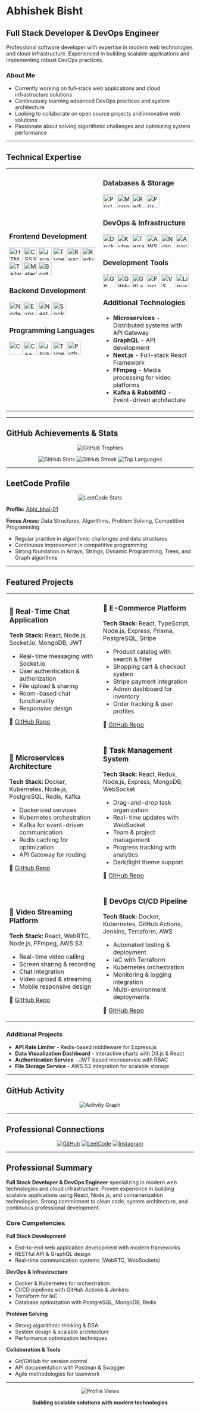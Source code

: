 # Abhishek Bisht

## Full Stack Developer & DevOps Engineer

Professional software developer with expertise in modern web technologies and cloud infrastructure. Experienced in building scalable applications and implementing robust DevOps practices.

### About Me

* Currently working on full-stack web applications and cloud infrastructure solutions
* Continuously learning advanced DevOps practices and system architecture
* Looking to collaborate on open source projects and innovative web solutions
* Passionate about solving algorithmic challenges and optimizing system performance

---

## Technical Expertise

<table>
<tr>
<td width="50%">

### Frontend Development

<div align="left">
  <img src="https://cdn.jsdelivr.net/gh/devicons/devicon/icons/html5/html5-original.svg" height="35" alt="HTML5" />
  <img src="https://cdn.jsdelivr.net/gh/devicons/devicon/icons/css3/css3-original.svg" height="35" alt="CSS3" />
  <img src="https://cdn.jsdelivr.net/gh/devicons/devicon/icons/javascript/javascript-original.svg" height="35" alt="JavaScript" />
  <img src="https://cdn.jsdelivr.net/gh/devicons/devicon/icons/typescript/typescript-original.svg" height="35" alt="TypeScript" />
  <img src="https://cdn.jsdelivr.net/gh/devicons/devicon/icons/react/react-original.svg" height="35" alt="React" />
  <img src="https://cdn.jsdelivr.net/gh/devicons/devicon/icons/redux/redux-original.svg" height="35" alt="Redux" />
  <img src="https://cdn.jsdelivr.net/gh/devicons/devicon/icons/tailwindcss/tailwindcss-original.svg" height="35" alt="Tailwind CSS" />
  <img src="https://cdn.jsdelivr.net/gh/devicons/devicon/icons/materialui/materialui-original.svg" height="35" alt="Material UI" />
  <img src="https://cdn.jsdelivr.net/gh/devicons/devicon/icons/bootstrap/bootstrap-original.svg" height="35" alt="Bootstrap" />
</div>

### Backend Development

<div align="left">
  <img src="https://cdn.jsdelivr.net/gh/devicons/devicon/icons/nodejs/nodejs-original.svg" height="35" alt="Node.js" />
  <img src="https://cdn.jsdelivr.net/gh/devicons/devicon/icons/express/express-original.svg" height="35" alt="Express.js" />
  <img src="https://cdn.jsdelivr.net/gh/devicons/devicon/icons/nestjs/nestjs-plain.svg" height="35" alt="NestJS" />
  <img src="https://cdn.jsdelivr.net/gh/devicons/devicon/icons/socketio/socketio-original.svg" height="35" alt="Socket.io" />
</div>

### Programming Languages

<div align="left">
  <img src="https://cdn.jsdelivr.net/gh/devicons/devicon/icons/c/c-original.svg" height="35" alt="C" />
  <img src="https://cdn.jsdelivr.net/gh/devicons/devicon/icons/cplusplus/cplusplus-original.svg" height="35" alt="C++" />
  <img src="https://cdn.jsdelivr.net/gh/devicons/devicon/icons/javascript/javascript-original.svg" height="35" alt="JavaScript" />
  <img src="https://cdn.jsdelivr.net/gh/devicons/devicon/icons/typescript/typescript-original.svg" height="35" alt="TypeScript" />
  <img src="https://cdn.jsdelivr.net/gh/devicons/devicon/icons/python/python-original.svg" height="35" alt="Python" />
</div>

</td>
<td width="50%">

### Databases & Storage

<div align="left">
  <img src="https://cdn.jsdelivr.net/gh/devicons/devicon/icons/postgresql/postgresql-original.svg" height="35" alt="PostgreSQL" />
  <img src="https://cdn.jsdelivr.net/gh/devicons/devicon/icons/mongodb/mongodb-original.svg" height="35" alt="MongoDB" />
  <img src="https://cdn.jsdelivr.net/gh/devicons/devicon/icons/redis/redis-original.svg" height="35" alt="Redis" />
  <img src="https://cdn.jsdelivr.net/gh/devicons/devicon/icons/prisma/prisma-original.svg" height="35" alt="Prisma" />
</div>

### DevOps & Infrastructure

<div align="left">
  <img src="https://cdn.jsdelivr.net/gh/devicons/devicon/icons/docker/docker-original.svg" height="35" alt="Docker" />
  <img src="https://cdn.jsdelivr.net/gh/devicons/devicon/icons/kubernetes/kubernetes-plain.svg" height="35" alt="Kubernetes" />
  <img src="https://cdn.jsdelivr.net/gh/devicons/devicon/icons/terraform/terraform-original.svg" height="35" alt="Terraform" />
  <img src="https://cdn.jsdelivr.net/gh/devicons/devicon/icons/amazonwebservices/amazonwebservices-original.svg" height="35" alt="AWS" />
  <img src="https://cdn.jsdelivr.net/gh/devicons/devicon/icons/nginx/nginx-original.svg" height="35" alt="Nginx" />
  <img src="https://cdn.jsdelivr.net/gh/devicons/devicon/icons/apache/apache-original.svg" height="35" alt="Apache" />
</div>

### Development Tools

<div align="left">
  <img src="https://cdn.jsdelivr.net/gh/devicons/devicon/icons/git/git-original.svg" height="35" alt="Git" />
  <img src="https://cdn.jsdelivr.net/gh/devicons/devicon/icons/github/github-original.svg" height="35" alt="GitHub" />
  <img src="https://cdn.jsdelivr.net/gh/devicons/devicon/icons/gitlab/gitlab-original.svg" height="35" alt="GitLab" />
  <img src="https://www.vectorlogo.zone/logos/getpostman/getpostman-icon.svg" height="35" alt="Postman" />
  <img src="https://cdn.jsdelivr.net/gh/devicons/devicon/icons/vscode/vscode-original.svg" height="35" alt="VS Code" />
  <img src="https://cdn.jsdelivr.net/gh/devicons/devicon/icons/linux/linux-original.svg" height="35" alt="Linux" />
</div>

### Additional Technologies

* **Microservices** - Distributed systems with API Gateway
* **GraphQL** - API development
* **Next.js** - Full-stack React Framework
* **FFmpeg** - Media processing for video platforms
* **Kafka & RabbitMQ** - Event-driven architecture

</td>
</tr>
</table>

---

## GitHub Achievements & Stats

<div align="center">

![GitHub Trophies](https://github-profile-trophy.vercel.app/?username=abhi12-hue\&theme=darkhub\&no-frame=true\&margin-w=5\&margin-h=5)

<img src="https://github-readme-stats.vercel.app/api?username=abhi12-hue&show_icons=true&theme=dark&hide_border=true&bg_color=0d1117" alt="GitHub Stats" />

<img src="https://github-readme-streak-stats.herokuapp.com/?user=abhi12-hue&theme=dark&hide_border=true&background=0d1117" alt="GitHub Streak" />

<img src="https://github-readme-stats.vercel.app/api/top-langs/?username=abhi12-hue&layout=compact&theme=dark&hide_border=true&bg_color=0d1117" alt="Top Languages" />

</div>

---

## LeetCode Profile

<div align="center">
  <img src="https://leetcard.jacoblin.cool/Abhi_bhai-01?theme=dark&font=source_code_pro&ext=contest" alt="LeetCode Stats" />
</div>

**Profile:** [Abhi\_bhai-01](https://leetcode.com/u/Abhi_bhai-01/)

**Focus Areas:** Data Structures, Algorithms, Problem Solving, Competitive Programming

* Regular practice in algorithmic challenges and data structures
* Continuous improvement in competitive programming
* Strong foundation in Arrays, Strings, Dynamic Programming, Trees, and Graph algorithms

---

## Featured Projects

<table>
<tr>
<td width="50%">

### 🔹 Real-Time Chat Application

**Tech Stack:** React, Node.js, Socket.io, MongoDB, JWT

* Real-time messaging with Socket.io
* User authentication & authorization
* File upload & sharing
* Room-based chat functionality
* Responsive design

🔗 [GitHub Repo](https://github.com/abhi12-hue/Chat-App)

</td>
<td width="50%">

### 🔹 E-Commerce Platform

**Tech Stack:** React, TypeScript, Node.js, Express, Prisma, PostgreSQL, Stripe

* Product catalog with search & filter
* Shopping cart & checkout system
* Stripe payment integration
* Admin dashboard for inventory
* Order tracking & user profiles

🔗 [GitHub Repo](https://github.com/abhi12-hue/E-commerce)

</td>
</tr>
<tr>
<td width="50%">

### 🔹 Microservices Architecture

**Tech Stack:** Docker, Kubernetes, Node.js, PostgreSQL, Redis, Kafka

* Dockerized services
* Kubernetes orchestration
* Kafka for event-driven communication
* Redis caching for optimization
* API Gateway for routing

🔗 [GitHub Repo](https://github.com/abhi12-hue/Microservices-Arch)

</td>
<td width="50%">

### 🔹 Task Management System

**Tech Stack:** React, Redux, Node.js, Express, MongoDB, WebSocket

* Drag-and-drop task organization
* Real-time updates with WebSocket
* Team & project management
* Progress tracking with analytics
* Dark/light theme support

🔗 [GitHub Repo](https://github.com/abhi12-hue/Task-Manager)

</td>
</tr>
<tr>
<td width="50%">

### 🔹 Video Streaming Platform

**Tech Stack:** React, WebRTC, Node.js, FFmpeg, AWS S3

* Real-time video calling
* Screen sharing & recording
* Chat integration
* Video upload & streaming
* Mobile responsive design

🔗 [GitHub Repo](https://github.com/abhi12-hue/Video-Stream)

</td>
<td width="50%">

### 🔹 DevOps CI/CD Pipeline

**Tech Stack:** Docker, Kubernetes, GitHub Actions, Jenkins, Terraform, AWS

* Automated testing & deployment
* IaC with Terraform
* Kubernetes orchestration
* Monitoring & logging integration
* Multi-environment deployments

🔗 [GitHub Repo](https://github.com/abhi12-hue/DevOps-CI-CD)

</td>
</tr>
</table>

### Additional Projects

* **API Rate Limiter** - Redis-based middleware for Express.js
* **Data Visualization Dashboard** - Interactive charts with D3.js & React
* **Authentication Service** - JWT-based microservice with RBAC
* **File Storage Service** - AWS S3 integration for scalable storage

---

## GitHub Activity

<div align="center">
  <img src="https://github-readme-activity-graph.vercel.app/graph?username=abhi12-hue&theme=github-compact&hide_border=true&bg_color=0d1117&color=79c0ff&line=58a6ff&point=f85149" alt="Activity Graph" />
</div>

---

## Professional Connections

<div align="center">

[![GitHub](https://img.shields.io/badge/GitHub-181717?style=for-the-badge\&logo=github\&logoColor=white)](https://github.com/abhi12-hue)
[![LeetCode](https://img.shields.io/badge/LeetCode-FFA116?style=for-the-badge\&logo=leetcode\&logoColor=white)](https://leetcode.com/u/Abhi_bhai-01/)
[![Instagram](https://img.shields.io/badge/Instagram-E4405F?style=for-the-badge\&logo=instagram\&logoColor=white)](https://instagram.com/abhishek_bisht213)

</div>

---

## Professional Summary

**Full Stack Developer & DevOps Engineer** specializing in modern web technologies and cloud infrastructure. Proven experience in building scalable applications using React, Node.js, and containerization technologies. Strong commitment to clean code, system architecture, and continuous professional development.

### Core Competencies

**Full Stack Development**

* End-to-end web application development with modern frameworks
* RESTful API & GraphQL design
* Real-time communication systems (WebRTC, WebSockets)

**DevOps & Infrastructure**

* Docker & Kubernetes for orchestration
* CI/CD pipelines with GitHub Actions & Jenkins
* Terraform for IaC
* Database optimization with PostgreSQL, MongoDB, Redis

**Problem Solving**

* Strong algorithmic thinking & DSA
* System design & scalable architecture
* Performance optimization techniques

**Collaboration & Tools**

* Git/GitHub for version control
* API documentation with Postman & Swagger
* Agile methodologies for teamwork

---

<div align="center">
  <img src="https://komarev.com/ghpvc/?username=abhi12-hue&label=Profile%20Views&color=0e75b6&style=flat" alt="Profile Views" />
</div>

<div align="center">

**Building scalable solutions with modern technologies**

</div>
